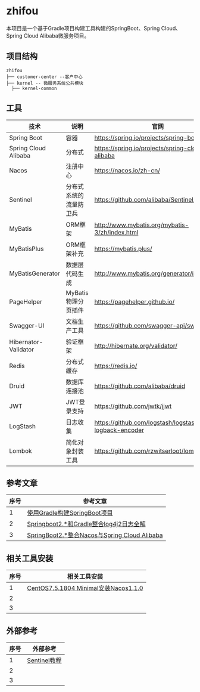 # zhifou

本项目是一个基于Gradle项目构建工具构建的SpringBoot、Spring Cloud、Spring Cloud Alibaba微服务项目。

## 项目结构

```
zhifou
├── customer-center --客户中心
├── kernel -- 微服务系统公共模块
  ├── kernel-common 
```

## 工具

| 技术                 | 说明                | 官网                                                 |
| -------------------- | ------------------- | ---------------------------------------------------- |
| Spring Boot          | 容器                | https://spring.io/projects/spring-boot               |
| Spring Cloud Alibaba | 分布式              | https://spring.io/projects/spring-cloud-alibaba      |
| Nacos                | 注册中心            | https://nacos.io/zh-cn/                              |
| Sentinel             | 分布式系统的流量防卫兵  | https://github.com/alibaba/Sentinel/   
| MyBatis              | ORM框架             | http://www.mybatis.org/mybatis-3/zh/index.html       |
| MyBatisPlus          | ORM框架补充         | https://mybatis.plus/                                |
| MyBatisGenerator     | 数据层代码生成      | http://www.mybatis.org/generator/index.html          |
| PageHelper           | MyBatis物理分页插件 | https://pagehelper.github.io/                        |
| Swagger-UI           | 文档生产工具        | https://github.com/swagger-api/swagger-ui            |
| Hibernator-Validator | 验证框架            | http://hibernate.org/validator/                      |
| Redis                | 分布式缓存          | https://redis.io/                                    |
| Druid                | 数据库连接池        | https://github.com/alibaba/druid                     |
| JWT                  | JWT登录支持         | https://github.com/jwtk/jjwt                         |
| LogStash             | 日志收集            | https://github.com/logstash/logstash-logback-encoder |
| Lombok               | 简化对象封装工具    | https://github.com/rzwitserloot/lombok               |

## 参考文章

| 序号                  | 参考文章              | 
| -------------------- | ------------------- |
|1                     | [使用Gradle构建SpringBoot项目](https://mp.weixin.qq.com/s/riZLDXidJr7qJXH0wuTglw)|
|2                     | [Springboot2.*和Gradle整合log4j2日志全解](https://mp.weixin.qq.com/s/dk02GcCfNizYEkGwsS353A)|
|3                     | [SpringBoot2.*整合Nacos与Spring Cloud Alibaba](https://mp.weixin.qq.com/s/Y0wnC3YtDMweHsc3vvnPKQ)|


## 相关工具安装

| 序号                  | 相关工具安装            | 
| -------------------- | ------------------- |
|1                     | [CentOS7.5.1804 Minimal安装Nacos1.1.0](https://mp.weixin.qq.com/s/1nubUn3pZImVVHPpc85qzw)|
|2                     |    |
|3                     |    |


## 外部参考

| 序号                  | 外部参考              | 
| -------------------- | ------------------- |
|1                     | [Sentinel教程](https://github.com/all4you/sentinel-tutorial)|
|2                     |    |
|3                     |    |
 